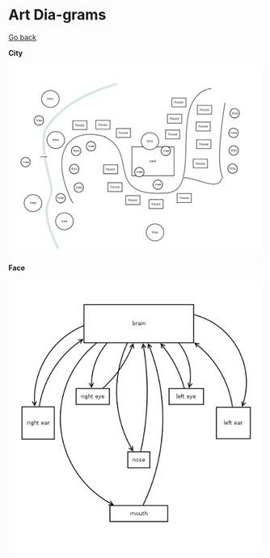 # Art Dia-grams

[Go back](README.md)

**City**

![City](city/city.png)

**Face**

![Face](face/face.png)
